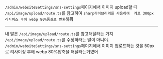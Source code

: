 `/admin/websiteSettings/sns-settings`페이지에서 이미지 upload할 때 `/api/image/upload/route.ts`를 참고하여 `sharp라이브러리를 사용하여  가로 300px 리사이즈 후에 webp 80%품질로 변환`해줘

---------
내 말은 `/api/image/upload/route.ts`를 참고해달라는 거지 `/api/image/upload/route.ts`를 수정하라는 말이 아니야.
`/admin/websiteSettings/sns-settings`페이지에서 이미지 업로드하는 것을 50px로 리사이징 후에 webp 80%압축을 해달라는거였어